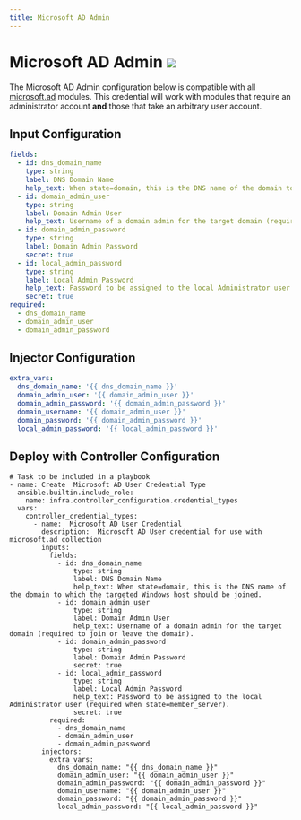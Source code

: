 ```yaml
---
title: Microsoft AD Admin
---
```

# Microsoft AD Admin <img src="/.icons/windows.png" class="credential-type-icon">

The Microsoft AD Admin configuration below is compatible with all [microsoft.ad](https://docs.ansible.com/ansible/latest/collections/community/general/index.html) modules. This credential will work with modules that require an administrator account **and** those that take an arbitrary user account.

## Input Configuration
```yaml
fields:
  - id: dns_domain_name
    type: string
    label: DNS Domain Name
    help_text: When state=domain, this is the DNS name of the domain to which the targeted Windows host should be joined.
  - id: domain_admin_user
    type: string
    label: Domain Admin User
    help_text: Username of a domain admin for the target domain (required to join or leave the domain).
  - id: domain_admin_password
    type: string
    label: Domain Admin Password
    secret: true
  - id: local_admin_password
    type: string
    label: Local Admin Password
    help_text: Password to be assigned to the local Administrator user (required when state=member_server).
    secret: true
required:
  - dns_domain_name
  - domain_admin_user
  - domain_admin_password
```

## Injector Configuration
```yaml
extra_vars:
  dns_domain_name: '{{ dns_domain_name }}'
  domain_admin_user: '{{ domain_admin_user }}'
  domain_admin_password: '{{ domain_admin_password }}'
  domain_username: '{{ domain_admin_user }}'
  domain_password: '{{ domain_admin_password }}'
  local_admin_password: '{{ local_admin_password }}'
```

## Deploy with Controller Configuration

```
# Task to be included in a playbook
- name: Create  Microsoft AD User Credential Type
  ansible.builtin.include_role:
    name: infra.controller_configuration.credential_types
  vars:
    controller_credential_types:
      - name:  Microsoft AD User Credential
        description:  Microsoft AD User credential for use with microsoft.ad collection
        inputs:
          fields:
            - id: dns_domain_name
                type: string
                label: DNS Domain Name
                help_text: When state=domain, this is the DNS name of the domain to which the targeted Windows host should be joined.
            - id: domain_admin_user
                type: string
                label: Domain Admin User
                help_text: Username of a domain admin for the target domain (required to join or leave the domain).
            - id: domain_admin_password
                type: string
                label: Domain Admin Password
                secret: true
            - id: local_admin_password
                type: string
                label: Local Admin Password
                help_text: Password to be assigned to the local Administrator user (required when state=member_server).
                secret: true
          required:
            - dns_domain_name
            - domain_admin_user
            - domain_admin_password
        injectors:
          extra_vars:
            dns_domain_name: "{{ dns_domain_name }}"
            domain_admin_user: "{{ domain_admin_user }}"
            domain_admin_password: "{{ domain_admin_password }}"
            domain_username: "{{ domain_admin_user }}"
            domain_password: "{{ domain_admin_password }}"
            local_admin_password: "{{ local_admin_password }}"
```